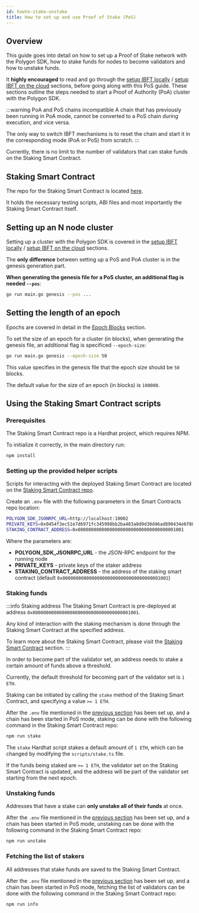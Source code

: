 ```yaml
---
id: howto-stake-unstake
title: How to set up and use Proof of Stake (PoS)
---
```


## Overview

This guide goes into detail on how to set up a Proof of Stake network with the Polygon SDK, how to stake funds for 
nodes to become validators and how to unstake funds.

It **highly encouraged** to read and go through the [setup IBFT locally](/docs//how-tos/howto-setup-ibft/howto-set-ibft-locally)
/ [setup IBFT on the cloud](/docs//how-tos/howto-setup-ibft/howto-set-ibft-on-the-cloud) sections, before going along with this PoS guide. 
These sections outline the steps needed to start a Proof of Authority (PoA) cluster with the Polygon SDK.

:::warning PoA and PoS chains incompatible
A chain that has previously been running in PoA mode, cannot be converted to a PoS chain during execution, and vice versa.

The only way to switch IBFT mechanisms is to reset the chain and start it in the corresponding mode (PoA or PoS) from scratch.
:::

Currently, there is no limit to the number of validators that can stake funds on the Staking Smart Contract.

## Staking Smart Contract

The repo for the Staking Smart Contract is located [here](https://github.com/0xPolygon/staking-contracts).

It holds the necessary testing scripts, ABI files and most importantly the Staking Smart Contract itself.

## Setting up an N node cluster

Setting up a cluster with the Polygon SDK is covered in the [setup IBFT locally](/docs/how-tos/howto-setup-ibft/howto-set-ibft-locally)
/ [setup IBFT on the cloud](/docs/how-tos/howto-setup-ibft/howto-set-ibft-on-the-cloud) sections.

The **only difference** between setting up a PoS and PoA cluster is in the genesis generation part.

**When generating the genesis file for a PoS cluster, an additional flag is needed `--pos`**:
```bash
go run main.go genesis --pos ...
```

## Setting the length of an epoch

Epochs are covered in detail in the [Epoch Blocks](/docs/guides/pos-concepts#epoch-blocks) section.

To set the size of an epoch for a cluster (in blocks), when generating the genesis file, an additional flag is 
specificed `--epoch-size`:
```bash
go run main.go genesis --epoch-size 50
```
This value specifies in the genesis file that the epoch size should be `50` blocks.

The default value for the size of an epoch (in blocks) is `100000`.

## Using the Staking Smart Contract scripts
### Prerequisites
The Staking Smart Contract repo is a Hardhat project, which requires NPM. 

To initialize it correctly, in the main directory run:
```bash
npm install
````

### Setting up the provided helper scripts

Scripts for interacting with the deployed Staking Smart Contract are located on the [Staking Smart Contract repo](https://github.com/0xPolygon/staking-contracts).

Create an `.env` file with the following parameters in the Smart Contracts repo location:
```bash
POLYGON_SDK_JSONRPC_URL=http://localhost:10002
PRIVATE_KEYS=0x0454f3ec51e7d6971fc345998bb2ba483a8d9d30d46ad890434e6f88ecb97544
STAKING_CONTRACT_ADDRESS=0x0000000000000000000000000000000000001001
```

Where the parameters are:
* **POLYGON_SDK_JSONRPC_URL** - the JSON-RPC endpoint for the running node
* **PRIVATE_KEYS** - private keys of the staker address
* **STAKING_CONTRACT_ADDRESS** - the address of the staking smart contract (default `0x0000000000000000000000000000000000001001`)

### Staking funds

:::info Staking address
The Staking Smart Contract is pre-deployed at address `0x0000000000000000000000000000000000001001`.

Any kind of interaction with the staking mechanism is done through the Staking Smart Contract at the specified
address.

To learn more about the Staking Smart Contract, please visit the [Staking Smart Contract](/docs/guides/pos-concepts#contract-pre-deployment) 
section.
:::

In order to become part of the validator set, an address needs to stake a certain amount of funds above a threshold.

Currently, the default threshold for becoming part of the validator set is `1 ETH`.

Staking can be initiated by calling the `stake` method of the Staking Smart Contract, and specifying a value `>= 1 ETH`.

After the `.env` file mentioned in the [previous section](/docs/how-tos/howto-stake-unstake#setting-up-the-provided-helper-scripts) has been set up, and a chain has been started in PoS mode, staking can be done with the following command
in the Staking Smart Contract repo:
```bash
npm run stake
```

The `stake` Hardhat script stakes a default amount of `1 ETH`, which can be changed by modifying the `scripts/stake.ts` file.

If the funds being staked are `>= 1 ETH`, the validator set on the Staking Smart Contract is updated, and the address
will be part of the validator set starting from the next epoch.

### Unstaking funds

Addresses that have a stake can **only unstake all of their funds** at once.

After the `.env` file mentioned in the [previous section](/docs/how-tos/howto-stake-unstake#setting-up-the-provided-helper-scripts) 
has been set up, and a chain has been started in PoS mode, unstaking can be done with the following command in the 
Staking Smart Contract repo:

```bash
npm run unstake
```

### Fetching the list of stakers

All addresses that stake funds are saved to the Staking Smart Contract.

After the `.env` file mentioned in the [previous section](/docs/how-tos/howto-stake-unstake#setting-up-the-provided-helper-scripts) 
has been set up, and a chain has been started in PoS mode, fetching the list of validators can be done with the following command
in the Staking Smart Contract repo:

```bash
npm run info
```
